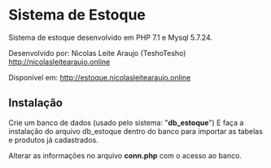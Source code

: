 # Sistema de Estoque
Sistema de estoque desenvolvido em PHP 7.1 e Mysql 5.7.24.

Desenvolvido por: Nicolas Leite Araujo (TeshoTesho)
http://nicolasleitearaujo.online

Disponível em: http://estoque.nicolasleitearaujo.online
## Instalação
Crie um banco de dados (usado pelo sistema: "**db_estoque**")
E faça a instalação do arquivo db_estoque dentro do banco para importar as tabelas e produtos já cadastrados. 

Alterar as informações no arquivo **conn.php** com o acesso ao banco.
